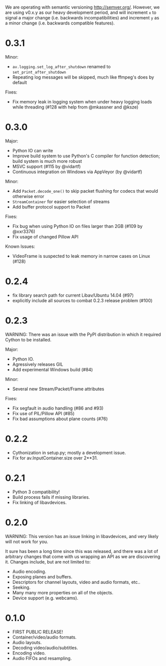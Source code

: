 We are operating with semantic versioning <http://semver.org/>. However,
we are using v0.x.y as our heavy development period, and will increment `x`
to signal a major change (i.e. backwards incompatibilities) and increment
`y` as a minor change (i.e. backwards compatible features).


0.3.1
=====

Minor:
- `av.logging.set_log_after_shutdown` renamed to `set_print_after_shutdown`
- Repeating log messages will be skipped, much like ffmpeg's does by default

Fixes:
- Fix memory leak in logging system when under heavy logging loads while
  threading (#128 with help from @mkassner and @ksze)


0.3.0
=====

Major:
- Python IO can write
- Improve build system to use Python's C compiler for function detection;
  build system is much more robust
- MSVC support (#115 by @vidartf)
- Continuous integration on Windows via AppVeyor (by @vidartf)

Minor:
- Add `Packet.decode_one()` to skip packet flushing for codecs that would
  otherwise error
- `StreamContainer` for easier selection of streams
- Add buffer protocol support to Packet

Fixes:
- Fix bug when using Python IO on files larger than 2GB (#109 by @xxr3376)
- Fix usage of changed Pillow API

Known Issues:
- VideoFrame is suspected to leak memory in narrow cases on Linux (#128)


0.2.4
=====
- fix library search path for current Libav/Ubuntu 14.04 (#97)
- explicitly include all sources to combat 0.2.3 release problem (#100)


0.2.3
=====

WARNING: There was an issue with the PyPI distribution in which it required
Cython to be installed.

Major:
- Python IO.
- Agressively releases GIL
- Add experimental Windows build (#84)

Minor:
- Several new Stream/Packet/Frame attributes

Fixes:
- Fix segfault in audio handling (#86 and #93)
- Fix use of PIL/Pillow API (#85)
- Fix bad assumptions about plane counts (#76)


0.2.2
=====
- Cythonization in setup.py; mostly a development issue.
- Fix for av.InputContainer.size over 2**31.


0.2.1
=====
- Python 3 compatibility!
- Build process fails if missing libraries.
- Fix linking of libavdevices.


0.2.0
=====

WARNING: This version has an issue linking in libavdevices, and very likely
will not work for you.

It sure has been a long time since this was released, and there was a lot of
arbitrary changes that come with us wrapping an API as we are discovering it.
Changes include, but are not limited to:

- Audio encoding.
- Exposing planes and buffers.
- Descriptors for channel layouts, video and audio formats, etc..
- Seeking.
- Many many more properties on all of the objects.
- Device support (e.g. webcams).


0.1.0
=====
- FIRST PUBLIC RELEASE!
- Container/video/audio formats.
- Audio layouts.
- Decoding video/audio/subtitles.
- Encoding video.
- Audio FIFOs and resampling.
